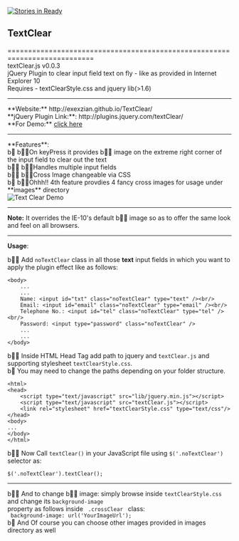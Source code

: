 [![Stories in Ready](http://badge.waffle.io/exexzian/textclear.png)](http://waffle.io/exexzian/textclear)  
## TextClear
===========================================================================<br/>
textClear.js v0.0.3<br/>
jQuery Plugin to clear input field text on fly - like as provided in Internet Explorer 10 <br/>
Requires - textClearStyle.css and jquery lib(>1.6)

<hr size="3"/>
**Website:** http://exexzian.github.io/TextClear/ <br/>
**jQuery Plugin Link:**: http://plugins.jquery.com/textClear/ <br/>
**For Demo:** <a href="http://exexzian.github.io/TextClear/demo/TextClearDemo.html"> click here </a><br/>
<hr size="3"/>
**Features**:<br/>
b
 bOn keyPress it provides b image on the extreme right corner of the input field       to clear out the text <br/>
b bHandles multiple input fields <br/>
b bCross Image changeable via CSS <br/>
b bOhhh!! 4th feature provdies 4 fancy cross images for usage under **images** directory <br/>

<img src="http://s20.postimg.org/5rd0o6vtp/demo.png" title="Text Clear Demo" />

<hr size="3"/>

**Note:** It overrides the IE-10's default b image so as to offer the same look and feel on all browsers.

<hr size="3"/>

**Usage**:<br/>

b Add <code>noTextClear</code> class in all those **text** input fields in which you want to apply the plugin effect like as follows:<br/>
```
<body>
    ...
    ...
	Name: <input id="txt" class="noTextClear" type="text" /><br/>
	Email: <input id="email" class="noTextClear" type="email" /><br/>
	Telephone No.: <input id="tel" class="noTextClear" type="tel" /><br/>
	Password: <input type="password" class="noTextClear" />
    ...
    ...
</body>

```

b Inside HTML Head Tag add path to jquery and <code>textClear.js</code> and supporting stylesheet <code>textClearStyle.css</code>. <br/>
    b  You may need to change the paths depending on your folder structure.
```
<html>
<head>
	<script type="text/javascript" src="lib/jquery.min.js"></script>
	<script type="text/javascript" src="textClear.js"></script>
    <link rel="stylesheet" href="textClearStyle.css" type="text/css"/>
</head>
<body>
...
</body>
</html>
```
b Now Call <code>textClear()</code> in your JavaScript file using <code>$('.noTextClear')</code> selector as:<br/>
   <code> $('.noTextClear').textClear(); </code>

<hr>

b And to change b image: simply browse inside <code>textClearStyle.css</code> and change its <code>background-image </code> property as follows inside <code> .crossClear </code> class: <br/>
<code> background-image: url('YourImageUrl'); </code> <br/>
 b  And Of course you can choose other images provided in images directory as well
 







